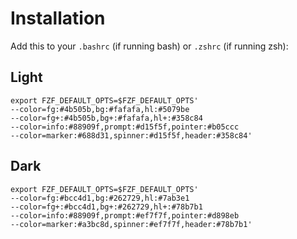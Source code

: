 # Installation 

Add this to your `.bashrc` (if running bash) or `.zshrc` (if running zsh): 

## Light

```bashrc
export FZF_DEFAULT_OPTS=$FZF_DEFAULT_OPTS' 
--color=fg:#4b505b,bg:#fafafa,hl:#5079be 
--color=fg+:#4b505b,bg+:#fafafa,hl+:#358c84 
--color=info:#88909f,prompt:#d15f5f,pointer:#b05ccc 
--color=marker:#688d31,spinner:#d15f5f,header:#358c84'
```

## Dark

```bashrc
export FZF_DEFAULT_OPTS=$FZF_DEFAULT_OPTS' 
--color=fg:#bcc4d1,bg:#262729,hl:#7ab3e1 
--color=fg+:#bcc4d1,bg+:#262729,hl+:#78b7b1 
--color=info:#88909f,prompt:#ef7f7f,pointer:#d898eb 
--color=marker:#a3bc8d,spinner:#ef7f7f,header:#78b7b1'
```
